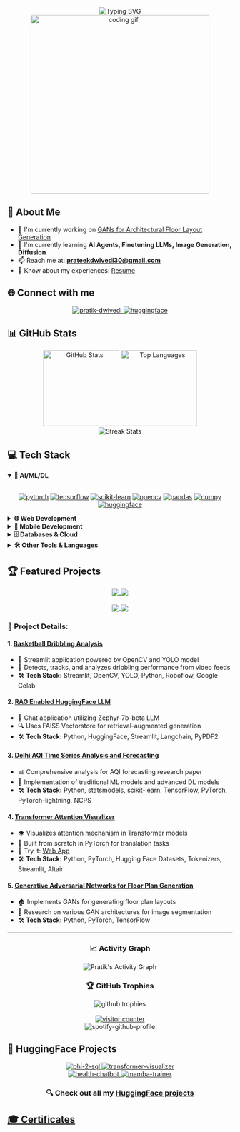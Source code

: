 <div align="center">
  <img src="https://readme-typing-svg.herokuapp.com?font=Architects+Daughter&color=7AF79A&size=30&lines=Hey!+I'm+Pratik+Dwivedi!;AI+ML+Developer...;" alt="Typing SVG" />
</div>

<div align="center">
  <img src="https://user-images.githubusercontent.com/74038190/212750672-2f3f2b50-c84f-4ed8-a60a-849e8d1d5326.gif" width="400" alt="coding gif">
</div>

## 🚀 About Me

- 🔭 I'm currently working on [GANs for Architectural Floor Layout Generation](https://github.com/Dekode1859/GANs-Floor-Plan-Generation)
- 🌱 I'm currently learning **AI Agents, Finetuning LLMs, Image Generation, Diffusion**
- 📫 Reach me at: **prateekdwivedi30@gmail.com**
- 📄 Know about my experiences: [Resume](https://drive.google.com/file/d/1e0Q4W92NFkfpdNISMKwE4dZiV6S0sEeI/view?usp=sharing)

## 🌐 Connect with me
<p align="center">
  <a href="https://linkedin.com/in/pratik-dwivedi" target="blank">
    <img src="https://img.shields.io/badge/LinkedIn-0077B5?style=for-the-badge&logo=linkedin&logoColor=white" alt="pratik-dwivedi" />
  </a>
  <a href="https://huggingface.co/Dekode" target="blank">
    <img src="https://img.shields.io/badge/🤗%20HuggingFace-FF9D00?style=for-the-badge&logo=huggingface&logoColor=white" alt="huggingface" />
  </a>
</p>

## 📊 GitHub Stats
<div align="center">
  <img src="https://github-readme-stats.vercel.app/api?username=dekode1859&show_icons=true&theme=radical" alt="GitHub Stats" height="170" />
  <img src="https://github-readme-stats.vercel.app/api/top-langs?username=dekode1859&layout=compact&theme=radical" alt="Top Languages" height="170" />
</div>

<div align="center">
  <img src="https://github-readme-streak-stats.herokuapp.com/?user=dekode1859&theme=radical" alt="Streak Stats" />
</div>

## 💻 Tech Stack

<details open>
<summary><b>🧠 AI/ML/DL</b></summary>
<br>
<p align="center">
  <a href="#"><img src="https://img.shields.io/badge/PyTorch-EE4C2C?style=for-the-badge&logo=pytorch&logoColor=white" alt="pytorch" /></a>
  <a href="#"><img src="https://img.shields.io/badge/TensorFlow-FF6F00?style=for-the-badge&logo=tensorflow&logoColor=white" alt="tensorflow" /></a>
  <a href="#"><img src="https://img.shields.io/badge/scikit--learn-F7931E?style=for-the-badge&logo=scikit-learn&logoColor=white" alt="scikit-learn" /></a>
  <a href="#"><img src="https://img.shields.io/badge/OpenCV-27338e?style=for-the-badge&logo=OpenCV&logoColor=white" alt="opencv" /></a>
  <a href="#"><img src="https://img.shields.io/badge/Pandas-2C2D72?style=for-the-badge&logo=pandas&logoColor=white" alt="pandas" /></a>
  <a href="#"><img src="https://img.shields.io/badge/Numpy-777BB4?style=for-the-badge&logo=numpy&logoColor=white" alt="numpy" /></a>
  <a href="#"><img src="https://img.shields.io/badge/HuggingFace-FFBD00?style=for-the-badge&logo=huggingface&logoColor=black" alt="huggingface" /></a>
</p>
</details>

<details>
<summary><b>🌐 Web Development</b></summary>
<br>
<p align="center">
  <a href="#"><img src="https://img.shields.io/badge/React-20232A?style=for-the-badge&logo=react&logoColor=61DAFB" alt="react" /></a>
  <a href="#"><img src="https://img.shields.io/badge/Django-092E20?style=for-the-badge&logo=django&logoColor=white" alt="django" /></a>
  <a href="#"><img src="https://img.shields.io/badge/Flask-000000?style=for-the-badge&logo=flask&logoColor=white" alt="flask" /></a>
  <a href="#"><img src="https://img.shields.io/badge/HTML5-E34F26?style=for-the-badge&logo=html5&logoColor=white" alt="html5" /></a>
  <a href="#"><img src="https://img.shields.io/badge/CSS3-1572B6?style=for-the-badge&logo=css3&logoColor=white" alt="css3" /></a>
  <a href="#"><img src="https://img.shields.io/badge/Bootstrap-563D7C?style=for-the-badge&logo=bootstrap&logoColor=white" alt="bootstrap" /></a>
  <a href="#"><img src="https://img.shields.io/badge/Node.js-339933?style=for-the-badge&logo=nodedotjs&logoColor=white" alt="nodejs" /></a>
</p>
</details>

<details>
<summary><b>📱 Mobile Development</b></summary>
<br>
<p align="center">
  <a href="#"><img src="https://img.shields.io/badge/Flutter-02569B?style=for-the-badge&logo=flutter&logoColor=white" alt="flutter" /></a>
  <a href="#"><img src="https://img.shields.io/badge/Dart-0175C2?style=for-the-badge&logo=dart&logoColor=white" alt="dart" /></a>
</p>
</details>

<details>
<summary><b>🗄️ Databases & Cloud</b></summary>
<br>
<p align="center">
  <a href="#"><img src="https://img.shields.io/badge/MySQL-005C84?style=for-the-badge&logo=mysql&logoColor=white" alt="mysql" /></a>
  <a href="#"><img src="https://img.shields.io/badge/SQLite-07405E?style=for-the-badge&logo=sqlite&logoColor=white" alt="sqlite" /></a>
  <a href="#"><img src="https://img.shields.io/badge/Firebase-FFCA28?style=for-the-badge&logo=firebase&logoColor=black" alt="firebase" /></a>
  <a href="#"><img src="https://img.shields.io/badge/Google_Cloud-4285F4?style=for-the-badge&logo=google-cloud&logoColor=white" alt="gcp" /></a>
</p>
</details>

<details>
<summary><b>🛠️ Other Tools & Languages</b></summary>
<br>
<p align="center">
  <a href="#"><img src="https://img.shields.io/badge/Python-3776AB?style=for-the-badge&logo=python&logoColor=white" alt="python" /></a>
  <a href="#"><img src="https://img.shields.io/badge/C%2B%2B-00599C?style=for-the-badge&logo=c%2B%2B&logoColor=white" alt="cplusplus" /></a>
  <a href="#"><img src="https://img.shields.io/badge/Java-ED8B00?style=for-the-badge&logo=java&logoColor=white" alt="java" /></a>
  <a href="#"><img src="https://img.shields.io/badge/Photoshop-31A8FF?style=for-the-badge&logo=Adobe%20Photoshop&logoColor=black" alt="photoshop" /></a>
  <a href="#"><img src="https://img.shields.io/badge/Docker-2CA5E0?style=for-the-badge&logo=docker&logoColor=white" alt="docker" /></a>
  <a href="#"><img src="https://img.shields.io/badge/Linux-FCC624?style=for-the-badge&logo=linux&logoColor=black" alt="linux" /></a>
  <a href="#"><img src="https://img.shields.io/badge/GIT-E44C30?style=for-the-badge&logo=git&logoColor=white" alt="git" /></a>
  <a href="#"><img src="https://img.shields.io/badge/Figma-F24E1E?style=for-the-badge&logo=figma&logoColor=white" alt="figma" /></a>
  <a href="#"><img src="https://img.shields.io/badge/blender-%23F5792A.svg?style=for-the-badge&logo=blender&logoColor=white" alt="blender" /></a>
</p>
</details>

## 🏆 Featured Projects

<div align="center">
  <a href="https://github.com/Dekode1859/Basketball-Dribbling-Analysis">
    <img align="center" src="https://github-readme-stats.vercel.app/api/pin/?username=Dekode1859&repo=Basketball-Dribbling-Analysis&theme=radical" />
  </a>
  <a href="https://github.com/Dekode1859/DocLLM">
    <img align="center" src="https://github-readme-stats.vercel.app/api/pin/?username=Dekode1859&repo=DocLLM&theme=radical" />
  </a>
</div>
<br/>
<div align="center">
  <a href="https://github.com/Dekode1859/transformer-visualizer">
    <img align="center" src="https://github-readme-stats.vercel.app/api/pin/?username=Dekode1859&repo=transformer-visualizer&theme=radical" />
  </a>
  <a href="https://github.com/Dekode1859/GANs-Floor-Plan-Generation">
    <img align="center" src="https://github-readme-stats.vercel.app/api/pin/?username=Dekode1859&repo=GANs-Floor-Plan-Generation&theme=radical" />
  </a>
</div>

### 📌 Project Details:

#### 1. [Basketball Dribbling Analysis](https://github.com/Dekode1859/Basketball-Dribbling-Analysis)
- 🏀 Streamlit application powered by OpenCV and YOLO model
- 🎯 Detects, tracks, and analyzes dribbling performance from video feeds
- 🛠️ **Tech Stack:** Streamlit, OpenCV, YOLO, Python, Roboflow, Google Colab

#### 2. [RAG Enabled HuggingFace LLM](https://github.com/Dekode1859/DocLLM)
- 💬 Chat application utilizing Zephyr-7b-beta LLM 
- 🔍 Uses FAISS Vectorstore for retrieval-augmented generation
- 🛠️ **Tech Stack:** Python, HuggingFace, Streamlit, Langchain, PyPDF2

#### 3. [Delhi AQI Time Series Analysis and Forecasting](https://github.com/Dekode1859/AQI-Forecasting-Liquid-Neural-Network)
- 📊 Comprehensive analysis for AQI forecasting research paper
- 🧠 Implementation of traditional ML models and advanced DL models
- 🛠️ **Tech Stack:** Python, statsmodels, scikit-learn, TensorFlow, PyTorch, PyTorch-lightning, NCPS

#### 4. [Transformer Attention Visualizer](https://github.com/Dekode1859/transformer-visualizer)
- 👁️ Visualizes attention mechanism in Transformer models
- 🔄 Built from scratch in PyTorch for translation tasks
- 🔗 Try it: [Web App](https://dekode-transformer-visualizer.hf.space)
- 🛠️ **Tech Stack:** Python, PyTorch, Hugging Face Datasets, Tokenizers, Streamlit, Altair

#### 5. [Generative Adversarial Networks for Floor Plan Generation](https://github.com/Dekode1859/GANs-Floor-Plan-Generation)
- 🏠 Implements GANs for generating floor plan layouts
- 🔬 Research on various GAN architectures for image segmentation
- 🛠️ **Tech Stack:** Python, PyTorch, TensorFlow

---

<div align="center">
  <h3>📈 Activity Graph</h3>
  <img alt="Pratik's Activity Graph" src="https://github-readme-activity-graph.vercel.app/graph?username=dekode1859&theme=tokyo-night&hide_border=true" />
</div>

<div align="center">
  <h3>🏆 GitHub Trophies</h3>
  <img src="https://github-profile-trophy.vercel.app/?username=dekode1859&theme=radical&no-frame=true&no-bg=false&margin-w=4&row=1" alt="github trophies" />
</div>

<div align="center">
  <br>
  <a href="https://visitcount.itsvg.in">
    <img src="https://visitcount.itsvg.in/api?id=dekode1859&label=Profile%20Views&color=6&icon=5&pretty=true" alt="visitor counter" />
  </a>
</div>

<div align="center">
  <img src="https://spotify-github-profile.vercel.app/api/view?uid=31kfb5q2pafrvwbm5k7vsahkwmaa&cover_image=true&theme=natemoo-re&show_offline=false&background_color=121212&interchange=false&bar_color=53b14f&bar_color_cover=false" alt="spotify-github-profile" />
</div>

## 🤗 HuggingFace Projects

<div align="center">
  <a href="https://huggingface.co/Dekode/phi-2-sql">
    <img src="https://img.shields.io/badge/🤖%20Phi--2--SQL%20Model-FF9D00?style=for-the-badge&logo=huggingface&logoColor=white" alt="phi-2-sql" />
  </a>
  <a href="https://huggingface.co/spaces/Dekode/transformer-visualizer">
    <img src="https://img.shields.io/badge/📈%20Transformer%20Visualizer-2EC866?style=for-the-badge&logo=huggingface&logoColor=white" alt="transformer-visualizer" />
  </a>
</div>

<div align="center">
  <a href="https://huggingface.co/spaces/Dekode/Health-Chatbot">
    <img src="https://img.shields.io/badge/📉%20Health%20Chatbot-5364e3?style=for-the-badge&logo=huggingface&logoColor=white" alt="health-chatbot" />
  </a>
  <a href="https://huggingface.co/spaces/Dekode/Mamba-Trainer">
    <img src="https://img.shields.io/badge/🐢%20Mamba%20Trainer-00B96D?style=for-the-badge&logo=huggingface&logoColor=white" alt="mamba-trainer" />
  </a>
</div>

<div align="center">
  <h3>🔍 Check out all my <a href="https://huggingface.co/Dekode">HuggingFace projects</a></h3>
</div>

## [🎓 Certificates](certificates.md)
